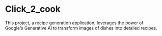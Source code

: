 # Click_2_cook
This project, a recipe generation application, leverages the power of Google's Generative AI to transform images of dishes into detailed recipes.
